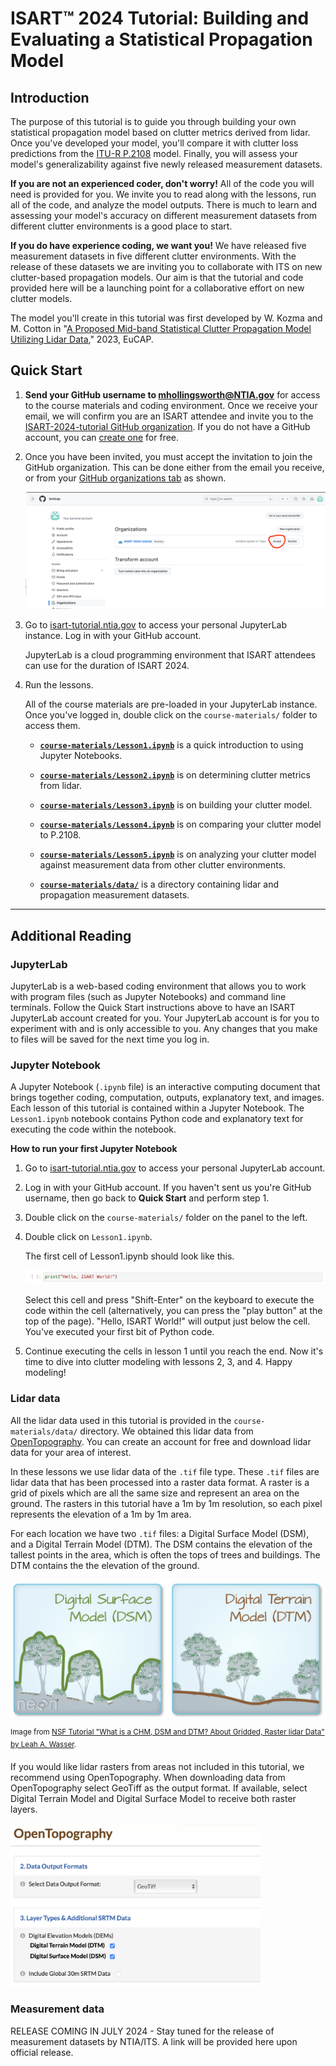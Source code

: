 # ISART™ 2024 Tutorial: Building and Evaluating a Statistical Propagation Model

## Introduction

The purpose of this tutorial is to guide you through building your own statistical propagation model based on clutter metrics derived from lidar. Once you've developed your model, you'll compare it with clutter loss predictions from the [ITU-R P.2108](https://github.com/NTIA/p2108) model. Finally, you will assess your model's generalizability against five newly released measurement datasets.

**If you are not an experienced coder, don't worry!** All of the code you will need is provided for you. We invite you to read along with the lessons, run all of the code, and analyze the model outputs. There is much to learn and assessing your model's accuracy on different measurement datasets from different clutter environments is a good place to start.  

**If you do have experience coding, we want you!** We have released five measurement datasets in five different clutter environments. With the release of these datasets we are inviting you to collaborate with ITS on new clutter-based propagation models. Our aim is that the tutorial and code provided here will be a launching point for a collaborative effort on new clutter models. 

The model you'll create in this tutorial was first developed by W. Kozma and M. Cotton in "[A Proposed Mid-band Statistical Clutter Propagation Model Utilizing Lidar Data](https://its.ntia.gov/publications/3367.aspx)," 2023, EuCAP.

## Quick Start

1. **Send your GitHub username to mhollingsworth@NTIA.gov** for access to the course materials and coding environment. Once we receive your email, we will confirm you are an ISART attendee and invite you to the [ISART-2024-tutorial GitHub organization](https://github.com/ISART-2024-tutorial). If you do not have a GitHub account, you can [create one](https://github.com/signup) for free.

2. Once you have been invited, you must accept the invitation to join the GitHub organization. This can be done either from the email you receive, or from your [GitHub organizations tab](https://github.com/settings/organizations) as shown.

   ![alt text](./images/org_invite.png "Example org. invite")

3. Go to [isart-tutorial.ntia.gov](https://isart-tutorial.ntia.gov) to access your personal JupyterLab instance. Log in with your GitHub account.
   
   JupyterLab is a cloud programming environment that ISART attendees can use for the duration of ISART 2024.

4. Run the lessons.

   All of the course materials are pre-loaded in your JupyterLab instance. Once you've logged in, double click on the `course-materials/` folder to access them. 

   - [**`course-materials/Lesson1.ipynb`**](Lesson1.ipynb) is a quick introduction to using Jupyter Notebooks.

   - [**`course-materials/Lesson2.ipynb`**](Lesson2.ipynb) is on determining clutter metrics from lidar.

   - [**`course-materials/Lesson3.ipynb`**](Lesson3.ipynb) is on building your clutter model.

   - [**`course-materials/Lesson4.ipynb`**](Lesson4.ipynb) is on comparing your clutter model to P.2108.

   - [**`course-materials/Lesson5.ipynb`**](Lesson5.ipynb) is on analyzing your clutter model against measurement data from other clutter environments.

   - [**`course-materials/data/`**](./data) is a directory containing lidar and propagation measurement datasets.

---

## Additional Reading

### JupyterLab

JupyterLab is a web-based coding environment that allows you to work with program files (such as Jupyter Notebooks) and command line terminals. Follow the Quick Start instructions above to have an ISART JupyterLab account created for you. Your JupyterLab account is for you to experiment with and is only accessible to you. Any changes that you make to files will be saved for the next time you log in.

### Jupyter Notebook

A Jupyter Notebook (`.ipynb` file) is an interactive computing document that brings together coding, computation, outputs, explanatory text, and images. Each lesson of this tutorial is contained within a Jupyter Notebook. The `Lesson1.ipynb` notebook contains Python code and explanatory text for executing the code within the notebook.

**How to run your first Jupyter Notebook**

1. Go to [isart-tutorial.ntia.gov](https://isart-tutorial.ntia.gov) to access your personal JupyterLab account.

2. Log in with your GitHub account. If you haven't sent us you're GitHub username, then go back to **Quick Start** and perform step 1.

3. Double click on the `course-materials/` folder on the panel to the left. 

4. Double click on `Lesson1.ipynb`.

   The first cell of Lesson1.ipynb should look like this.

   ![alt text](./images/hello_world.png "Hello, World!")

   Select this cell and press "Shift-Enter" on the keyboard to execute the code within the cell (alternatively, you can press the "play button" at the top of the page). "Hello, ISART World!" will output just below the cell. You've executed your first bit of Python code.

5. Continue executing the cells in lesson 1 until you reach the end. Now it's time to dive into clutter modeling with lessons 2, 3, and 4. Happy modeling!

### Lidar data

All the lidar data used in this tutorial is provided in the `course-materials/data/` directory. We obtained this lidar data from [OpenTopography](https://opentopography.org). You can create an account for free and download lidar data for your area of interest. 

In these lessons we use lidar data of the `.tif` file type. These `.tif` files are lidar data that has been processed into a raster data format. A raster is a grid of pixels which are all the same size and represent an area on the ground. The rasters in this tutorial have a 1m by 1m resolution, so each pixel represents the elevation of a 1m by 1m area. 

For each location we have two `.tif` files: a Digital Surface Model (DSM), and a Digital Terrain Model (DTM). The DSM contains the elevation of the tallest points in the area, which is often the tops of trees and buildings. The DTM contains the the elevation of the ground. 

<img src="./images/DSM_DTMcropped.png" alt="DSM DTM" width="500"/>

<sup>Image from [NSF Tutorial "What is a CHM, DSM and DTM? About Gridded, Raster lidar Data" by Leah A. Wasser](https://www.neonscience.org/resources/learning-hub/tutorials/chm-dsm-dtm).</sup>

If you would like lidar rasters from areas not included in this tutorial, we recommend using OpenTopography. When downloading data from OpenTopography select GeoTiff as the output format. If available, select Digital Terrain Model and Digital Surface Model to receive both raster layers.

<img src="./images/topo.png" alt="OpenTopo" width="400"/>

### Measurement data

RELEASE COMING IN JULY 2024 - Stay tuned for the release of measurement datasets by NTIA/ITS. A link will be provided here upon official release.  
